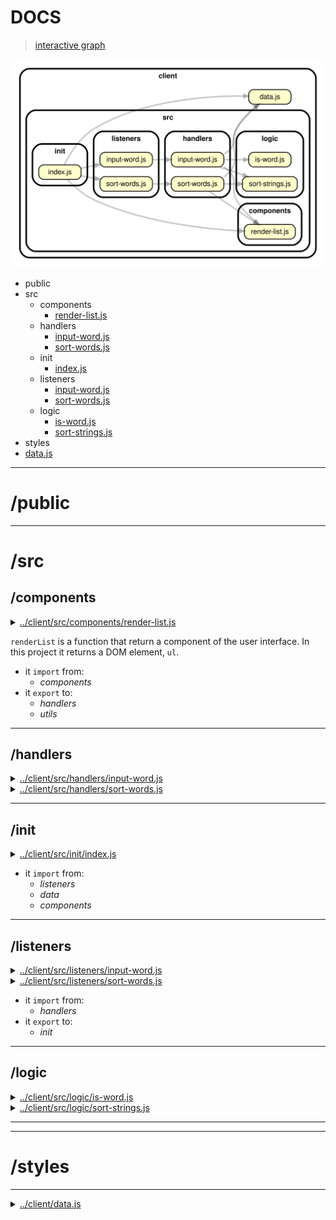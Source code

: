 <!-- BEGIN TITLE -->

# DOCS

<!-- END TITLE -->

<!-- BEGIN TREE -->

> [interactive graph](./dependency-graph.html)

![dependency graph](./dependency-graph.svg)

<!-- END TREE -->

<!-- BEGIN TOC -->

- public
- src
  - components
    - [render-list.js](#clientsrccomponentsrender-listjs)
  - handlers
    - [input-word.js](#clientsrchandlersinput-wordjs)
    - [sort-words.js](#clientsrchandlerssort-wordsjs)
  - init
    - [index.js](#clientsrcinitindexjs)
  - listeners
    - [input-word.js](#clientsrclistenersinput-wordjs)
    - [sort-words.js](#clientsrclistenerssort-wordsjs)
  - logic
    - [is-word.js](#clientsrclogicis-wordjs)
    - [sort-strings.js](#clientsrclogicsort-stringsjs)
- styles
- [data.js](#clientdatajs)

---

<!-- END TOC -->

<!-- BEGIN DOCS -->

# /public

---

# /src

## /components

<details><summary><a href="../../client/src/components/render-list.js" id="clientsrccomponentsrender-listjs">../client/src/components/render-list.js</a></summary>

</details>

`renderList` is a function that return a component of the user interface. In this project it returns a DOM element, `ul`.

- it `import` from:
  - _components_
- it `export` to:
  - _handlers_
  - _utils_
---

## /handlers

<details><summary><a href="../../client/src/handlers/input-word.js" id="clientsrchandlersinput-wordjs">../client/src/handlers/input-word.js</a></summary>

<a name="inputWord"></a>

- it `import` from:
  - _data_
  - _logic_
  - _components_
- it `export` to:
  - _listeners_

## inputWord

Entry point for users adding a word to the list.
It is called each time the user clicks the "add word" button.

| Param | Type               | Description                                          |
| ----- | ------------------ | ---------------------------------------------------- |
| event | <code>Event</code> | The event triggered when the user clicks the button. |

</details>

<details><summary><a href="../../client/src/handlers/sort-words.js" id="clientsrchandlerssort-wordsjs">../client/src/handlers/sort-words.js</a></summary>

<a name="sortWords"></a>

## sortWords

Entry point for users sorting the list of words in this app.
It is called each time the input selection changes.

| Param | Type               | Description                                |
| ----- | ------------------ | ------------------------------------------ |
| event | <code>Event</code> | The event triggered by changing the input. |

</details>

---

## /init

<details><summary><a href="../../client/src/init/index.js" id="clientsrcinitindexjs">../client/src/init/index.js</a></summary>

</details>

- it `import` from:
  - _listeners_
  - _data_
  - _components_

---

## /listeners

<details><summary><a href="../../client/src/listeners/input-word.js" id="clientsrclistenersinput-wordjs">../client/src/listeners/input-word.js</a></summary>

</details>

<details><summary><a href="../../client/src/listeners/sort-words.js" id="clientsrclistenerssort-wordsjs">../client/src/listeners/sort-words.js</a></summary>

</details>

- it `import` from:
  - _handlers_
- it `export` to:
  - _init_

---

## /logic

<details><summary><a href="../../client/src/logic/is-word.js" id="clientsrclogicis-wordjs">../client/src/logic/is-word.js</a></summary>

<a name="isWord"></a>
 
- it `export` to:
  - _handlers_

## isWord ⇒ <code>boolean</code>

Checks if a string is a word. A word contains only letters.

**Returns**: <code>boolean</code> - Whether or not the text is a word.

| Param | Type                | Description                      |
| ----- | ------------------- | -------------------------------- |
| text  | <code>string</code> | A string to check for wordiness. |

**Example**

```js
// ... write this!
/**
 * isWord("spell-check") -> false
 * isWord("spell?") -> false
 * isWord("spell9") -> false
 * isWord("spell") -> true
 */
```

</details>

<details><summary><a href="../../client/src/logic/sort-strings.js" id="clientsrclogicsort-stringsjs">../client/src/logic/sort-strings.js</a></summary>

<a name="sortStrings"></a>

## sortStrings ⇒ <code>Array.&lt;string&gt;</code>

Sorts an array of strings in different ways.
It does not modify the argument (no side-effects).

**Returns**: <code>Array.&lt;string&gt;</code> - A new sorted array containing the same strings as toSort.

| Param      | Type                              | Default                                     | Description                                                                                                                                                                                                                                                                                                             |
| ---------- | --------------------------------- | ------------------------------------------- | ----------------------------------------------------------------------------------------------------------------------------------------------------------------------------------------------------------------------------------------------------------------------------------------------------------------------- |
| [toSort]   | <code>Array.&lt;string&gt;</code> | <code>&#x27;&#x27;</code>                   | The array of strings to sort.                                                                                                                                                                                                                                                                                           |
| [sortType] | <code>string</code>               | <code>&quot;&#x27;oldest&#x27;&quot;</code> | How to sort the strings, 6 options. - oldest: from oldest to newest. - newest: from newest to oldest. - shortest: from shortest to longest. - longest: from longest to shortest. - a: alphabetical order. - z: reverse alphabetical order. If the sortType is not one of these 6 options, a copy of toSort is returned. |

**Example**

```js
// ... write this!
/**
 *sortStrings = (["ab", "abc", "bcde"], sortType = 'oldest') -> ["ab", "abc", "bcde"]  
 * sortStrings = (["ab", "abc", "bcde"], sortType = 'longest') -> ["bcde", "abc","ab"]
 */
```

</details>

---

---

# /styles

---

<details><summary><a href="../../client/data.js" id="clientdatajs">../client/data.js</a></summary>

<a name="data"></a>

## data

**Properties**

| Name  | Type                              | Description                                                         |
| ----- | --------------------------------- | ------------------------------------------------------------------- |
| words | <code>Array.&lt;string&gt;</code> | An array of words that the user has provided.                       |
| sort  | <code>string</code>               | A string indicating the order string should be displayed in the UI. |

</details>

<!-- END DOCS -->
